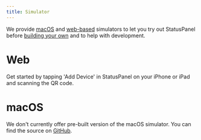 ```yaml
---
title: Simulator
---
```


We provide [macOS](#macos) and [web-based](#web) simulators to let you try out StatusPanel before [building your own](/docs/custom) and to help with development.

# Web

Get started by tapping 'Add Device' in StatusPanel on your iPhone or iPad and scanning the QR code.

<script type="module" crossorigin src="./assets/$INDEX_FILENAME"></script>
<div id="root"></div>

# macOS

We don't currently offer pre-built version of the macOS simulator. You can find the source on [GitHub](https://github.com/inseven/statuspanel/tree/main/simulator/macos).
